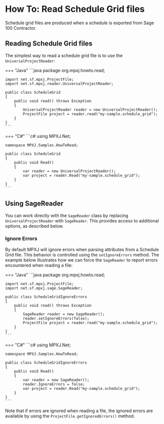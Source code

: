 # How To: Read Schedule Grid files
Schedule grid files are produced when a schedule is exported from Sage 100
Contractor.

## Reading Schedule Grid files
The simplest way to read a schedule grid file is to use the
`UniversalProjectReader`:

=== "Java"
	```java
	package org.mpxj.howto.read;
	
	import net.sf.mpxj.ProjectFile;
	import net.sf.mpxj.reader.UniversalProjectReader;
	
	public class ScheduleGrid
	{
		public void read() throws Exception
		{
			UniversalProjectReader reader = new UniversalProjectReader();
			ProjectFile project = reader.read("my-sample.schedule_grid");
		}
	}
	```

=== "C#"
	```c#
	using MPXJ.Net;
	
	namespace MPXJ.Samples.HowToRead;

	public class ScheduleGrid
	{
		public void Read()
		{
			var reader = new UniversalProjectReader();
			var project = reader.Read("my-sample.schedule_grid");
		}
	}
	```

## Using SageReader
You can work directly with the `SageReader` class by replacing
`UniversalProjectReader` with `SageReader`. This provides access to additional
options, as described below.

### Ignore Errors
By default MPXJ will ignore errors when parsing attributes from a Schedule Grid file.
This behavior is controlled using the `setIgnoreErrors` method. The example
below illustrates how we can force the `SageReader` to report
errors encountered when reading a file:

=== "Java"
	```java
	package org.mpxj.howto.read;
	
	import net.sf.mpxj.ProjectFile;
	import net.sf.mpxj.sage.SageReader;
	
	public class ScheduleGridIgnoreErrors
	{
		public void read() throws Exception
		{
			SageReader reader = new SageReader();
			reader.setIgnoreErrors(false);
			ProjectFile project = reader.read("my-sample.schedule_grid");
		}
	}
	```

=== "C#"
	```c#
	using MPXJ.Net;
	
	namespace MPXJ.Samples.HowToRead;
	
	public class ScheduleGridIgnoreErrors
	{
	 	public void Read()
	 	{
		  	var reader = new SageReader();
		  	reader.IgnoreErrors = false;
		  	var project = reader.Read("my-sample.schedule_grid");
	 	}
	}
	```

Note that if errors are ignored when reading a file, the ignored errors
are available by using the `ProjectFile.getIgnoredErrors()` method.
